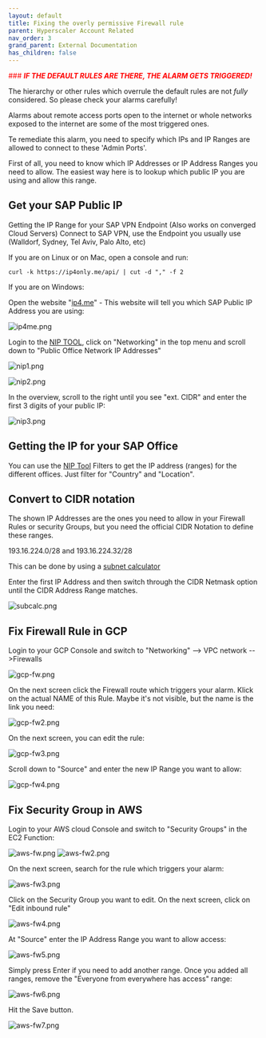 ```yaml
---
layout: default
title: Fixing the overly permissive Firewall rule
parent: Hyperscaler Account Related
nav_order: 3
grand_parent: External Documentation
has_children: false
---
```


<span style="color:red">### __*IF THE DEFAULT RULES ARE THERE, THE ALARM GETS TRIGGERED!*__</span>

The hierarchy or other rules which overrule the default rules are not *fully* considered. So please check your alarms carefully!

Alarms about remote access ports open to the internet or whole networks exposed to the internet are some of the most triggered ones.

Te remediate this alarm, you need to specify which IPs and IP Ranges are allowed to connect to these 'Admin Ports'.

First of all, you need to know which IP Addresses or IP Address Ranges you need to allow. The easiest way here is to lookup which public IP you are using and allow this range.

## Get your SAP Public IP

Getting the IP Range for your SAP VPN Endpoint (Also works on converged Cloud Servers)
Connect to SAP VPN, use the Endpoint you usually use (Walldorf, Sydney, Tel Aviv, Palo Alto, etc)

If you are on Linux or on Mac, open a console and run:

`curl -k https://ip4only.me/api/ | cut -d "," -f 2`

If you are on Windows:

Open the website "[ip4.me](https://ip4.me)" - This website will tell you which SAP Public IP Address you are using:

![ip4me.png](/assets/docs-images/Weekly_Reporting_eMail_KB/ip4me.png)

Login to the [NIP TOOL](https://nip.wdf.sap.corp), click on "Networking" in the top menu and scroll down to "Public Office Network IP Addresses"

![nip1.png](/assets/docs-images/Weekly_Reporting_eMail_KB/nip1.png)

![nip2.png](/assets/docs-images/Weekly_Reporting_eMail_KB/nip2.png)

In the overview, scroll to the right until you see "ext. CIDR" and enter the first 3 digits of your public IP:

![nip3.png](/assets/docs-images/Weekly_Reporting_eMail_KB/nip3.png)

## Getting the IP for your SAP Office

You can use the [NIP Tool](https://nip.wdf.sap.corp/) Filters to get the IP address (ranges) for the different offices. Just filter for "Country" and "Location".

## Convert to CIDR notation
The shown IP Addresses are the ones you need to allow in your Firewall Rules or security Groups, but you need the official CIDR Notation to define these ranges.

193.16.224.0/28 and 193.16.224.32/28 

This can be done by using a [subnet calculator](https://www.subnet-calculator.com/cidr.php)

Enter the first IP Address and then switch through the CIDR Netmask option until the CIDR Address Range matches.

![subcalc.png](/assets/docs-images/Weekly_Reporting_eMail_KB/subcalc.png)

## Fix Firewall Rule in GCP

Login to your GCP Console and switch to "Networking" --> VPC network -->Firewalls

![gcp-fw.png](/assets/docs-images/Weekly_Reporting_eMail_KB/gcp-fw.png)

On the next screen click the Firewall route which triggers your alarm. Klick on the actual NAME of this Rule. Maybe it's not visible, but the name is the link you need:

![gcp-fw2.png](/assets/docs-images/Weekly_Reporting_eMail_KB/gcp-fw2.png)

On the next screen, you can edit the rule:

![gcp-fw3.png](/assets/docs-images/Weekly_Reporting_eMail_KB/gcp-fw3.png)

Scroll down to "Source" and enter the new IP Range you want to allow:

![gcp-fw4.png](/assets/docs-images/Weekly_Reporting_eMail_KB/gcp-fw4.png)

## Fix Security Group in AWS

Login to your AWS cloud Console and switch to "Security Groups" in the EC2 Function:

![aws-fw.png](/assets/docs-images/Weekly_Reporting_eMail_KB/aws-fw.png)
![aws-fw2.png](/assets/docs-images/Weekly_Reporting_eMail_KB/aws-fw2.png)

On the next screen, search for the rule which triggers your alarm:

![aws-fw3.png](/assets/docs-images/Weekly_Reporting_eMail_KB/aws-fw3.png)

Click on the Security Group you want to edit.
On the next screen, click on "Edit inbound rule"

![aws-fw4.png](/assets/docs-images/Weekly_Reporting_eMail_KB/aws-fw4.png)

At "Source" enter the IP Address Range you want to allow access:

![aws-fw5.png](/assets/docs-images/Weekly_Reporting_eMail_KB/aws-fw5.png)

Simply press Enter if you need to add another range. Once you added all ranges, remove the "Everyone from everywhere has access" range:

![aws-fw6.png](/assets/docs-images/Weekly_Reporting_eMail_KB/aws-fw6.png)

Hit the Save button.

![aws-fw7.png](/assets/docs-images/Weekly_Reporting_eMail_KB/aws-fw7.png)

